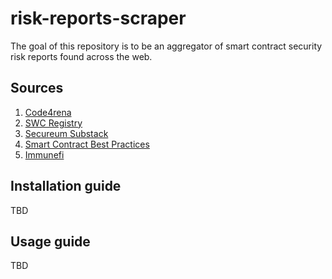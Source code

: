# risk-reports-scraper

The goal of this repository is to be an aggregator of smart contract security risk reports found across the web.

## Sources

1. [Code4rena](https://code4rena.com)
2. [SWC Registry](https://swcregistry.io/)
3. [Secureum Substack](https://secureum.substack.com/)
4. [Smart Contract Best Practices](https://consensys.github.io/smart-contract-best-practices/)
5. [Immunefi](https://immunefi.com/)

## Installation guide
TBD

## Usage guide
TBD
